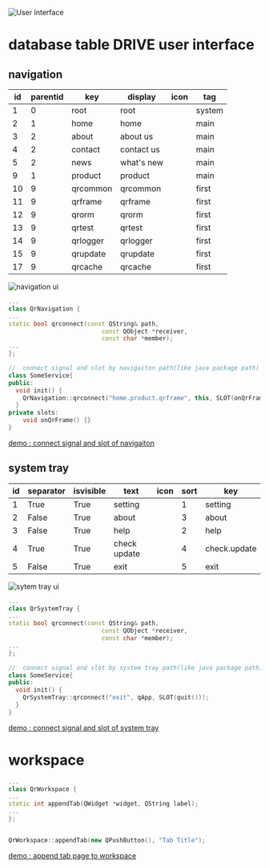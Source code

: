 ![User Interface](http://img.hoop8.com/1607C/10cJIqk1.png)

# database table DRIVE user interface

## navigation

id	|	parentid	|	key			  |	display		  |	icon	|	tag
----|-----------|-----------|-------------|-------|---------
1	  |	0			    |	root		  |	root		    |			  |	system
2	  |	1			    |	home		  |	home		    |			  |	main
3	  |	2			    |	about		  |	about us	  |			  |	main
4	  |	2			    |	contact	  |	contact us	|			  |	main
5	  |	2			    |	news		  |	what's new	|			  |	main
9	  |	1			    |	product		|	product		  |			  |	main
10	|	9			    |	qrcommon	|	qrcommon	  |			  |	first
11	|	9			    |	qrframe		|	qrframe		  |			  |	first
12	|	9			    |	qrorm		  |	qrorm		    |			  |	first
13	|	9			    |	qrtest		|	qrtest		  |			  |	first
14	|	9			    |	qrlogger	|	qrlogger	  |			  |	first
15	|	9			    |	qrupdate	|	qrupdate	  |			  |	first
17	|	9			    |	qrcache		|	qrcache		  |			  |	first

![navigation ui](http://img.hoop8.com/1608A/TiBC4cSe.png)

```cpp
...
class QrNavigation {
...
static bool qrconnect(const QString& path,
                          const QObject *receiver,
                          const char *member);
...
};

//  connect signal and slot by navigaiton path(like java package path)
class SomeService{
public:
  void init() {
    QrNavigation::qrconnect("home.product.qrframe", this, SLOT(onQrFrame()));
  }
private slots:
    void onQrFrame() {}
}
```
[demo : connect signal and slot of navigaiton](https://github.com/Qters/QrFrame/blob/master/chaos/services/product/qrproductservice.cpp#L38)

## system tray

id	| separator	| isvisible	| text	      | icon	| sort	| key
----|-----------|-----------|-------------|-------|-------|-----
1	  | True	    | True	    | setting		  |       | 1	    | setting
2	  | False	    | True	    | about		    |       | 3	    | about
3	  | False	    | True	    | help		    |       | 2	    | help
4	  | True	    | True	    | check update|		    | 4	    | check.update
5	  | False	    | True	    | exit		    |       | 5	    | exit

![sytem tray ui](http://img.hoop8.com/1608A/cuVXeOH2.png)
```cpp
...
class QrSystemTray {
...
static bool qrconnect(const QString& path,
                          const QObject *receiver,
                          const char *member);
...
};

//  connect signal and slot by system tray path(like java package path)
class SomeService{
public:
  void init() {
    QrSystemTray::qrconnect("exit", qApp, SLOT(quit()));
  }
}
```
[demo : connect signal and slot of system tray](https://github.com/Qters/QrFrame/blob/master/chaos/services/main/qrmainservice.cpp#L53)

# workspace 

```cpp
...
class QrWorkspace {
...
static int appendTab(QWidget *widget, QString label);
...
};


QrWorkspace::appendTab(new QPushButton(), "Tab Title");

```
[demo : append tab page to workspace](https://github.com/Qters/QrFrame/blob/master/chaos/services/product/qrproductservice.cpp#L57)
